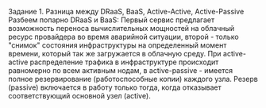 Задание 1.
Разница между DRaaS, BaaS, Active-Active, Active-Passive
Разбеем попарно DRaaS и BaaS:
Первый сервис предлагает возможность переноса вычислительных мощностей на облачный ресурс провайдера во время аварийной ситуации, второй - только "снимок" состояния инфраструктуры на определенный момент времени, который так же загружается в облачную среду. При active-active распределение трафика в инфраструктуре происходит равномерно по всем активным нодам, в active-passive - имеется полное резервирование (работоспособные копии) каждого узла. Резерв (passive) включается в работу только тогда, когда отказывает соответствующий основной узел (active). 

